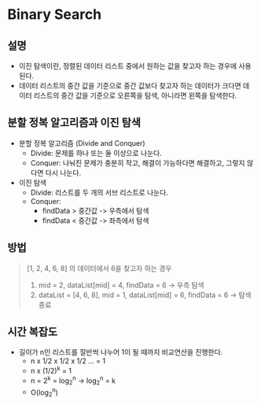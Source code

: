 # Binary Search

## 설명

- 이진 탐색이란, 정렬된 데이터 리스트 중에서 원하는 값을 찾고자 하는 경우에 사용된다.
- 데이터 리스트의 중간 값을 기준으로 중간 값보다 찾고자 하는 데이터가 크다면 데이터 리스트의 중간 값을 기준으로 오른쪽을 탐색, 아니라면 왼쪽을 탐색한다.

## 분할 정복 알고리즘과 이진 탐색

- 분할 정복 알고리즘 (Divide and Conquer)
  - Divide: 문제를 하나 또는 둘 이상으로 나눈다.
  - Conquer: 나눠진 문제가 충분히 작고, 해결이 가능하다면 해결하고, 그렇지 않다면 다시 나눈다.
- 이진 탐색
  - Divide: 리스트를 두 개의 서브 리스트로 나눈다.
  - Conquer:
    - findData > 중간값 -> 우측에서 탐색
    - findData < 중간값 -> 좌측에서 탐색

## 방법

> [1, 2, 4, 6, 8] 의 데이터에서 6을 찾고자 하는 경우 <br/>
>
> 1. mid = 2, dataList[mid] = 4, findData = 6 -> 우측 탐색
> 2. dataList = [4, 6, 8], mid = 1, dataList[mid] = 6, findData = 6 -> 탐색 종료

## 시간 복잡도

- 길이가 n인 리스트를 절반씩 나누어 1이 될 때까지 비교연산을 진행한다.
  - n x 1/2 x 1/2 x 1/2 ... = 1
  - n x (1/2)<sup>k</sup> = 1
  - n = 2<sup>k</sup> = log<sub>2</sub><sup>n</sup> -> log<sub>2</sub><sup>n</sup> = k
  - O(log<sub>2</sub><sup>n</sup>)
